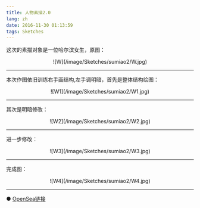 ```yaml
---
title: 人物素描2.0
lang: zh
date: 2016-11-30 01:13:59
tags: Sketches
---
```


这次的素描对象是一位哈尔滨女生，原图：

<center>![W](/image/Sketches/sumiao2/W.jpg)</center>

----------------------------------------  

本次作图依旧训练右手画结构,左手调明暗，首先是整体结构绘图：

<center>![W1](/image/Sketches/sumiao2/W1.jpg)</center>

----------------------------------------  

其次是明暗修改：

<center>![W2](/image/Sketches/sumiao2/W2.jpg)</center>

----------------------------------------  

进一步修改：

<center>![W3](/image/Sketches/sumiao2/W3.jpg)</center>

----------------------------------------  

完成图：

<center>![W4](/image/Sketches/sumiao2/W4.jpg)</center>

----------------------------------------  

● [OpenSea链接](https://opensea.io/assets/0x495f947276749ce646f68ac8c248420045cb7b5e/5538608732828411082250453030091092578936762873171210564831323233534441684993 "The Girl Touching Hair")

<nft-card
contractAddress="0x495f947276749ce646f68ac8c248420045cb7b5e"
tokenId="5538608732828411082250453030091092578936762873171210564831323233534441684993">
</nft-card>
<script src="https://unpkg.com/embeddable-nfts/dist/nft-card.min.js"></script>
